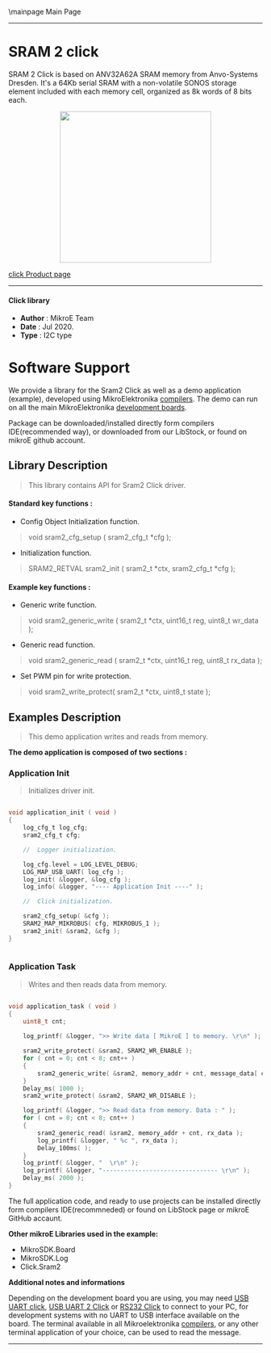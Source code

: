 \mainpage Main Page
 
---
# SRAM 2 click

SRAM 2 Click is based on ANV32A62A SRAM memory from Anvo-Systems Dresden. It's a 64Kb serial SRAM with a non-volatile SONOS storage element included with each memory cell, organized as 8k words of 8 bits each.

<p align="center">
  <img src="https://download.mikroe.com/images/click_for_ide/sram2_click.png" height=300px>
</p>


[click Product page](https://www.mikroe.com/sram-2-click)

---


#### Click library 

- **Author**        : MikroE Team
- **Date**          : Jul 2020.
- **Type**          : I2C type


# Software Support

We provide a library for the Sram2 Click 
as well as a demo application (example), developed using MikroElektronika 
[compilers](https://shop.mikroe.com/compilers). 
The demo can run on all the main MikroElektronika [development boards](https://shop.mikroe.com/development-boards).

Package can be downloaded/installed directly form compilers IDE(recommended way), or downloaded from our LibStock, or found on mikroE github account. 

## Library Description

> This library contains API for Sram2 Click driver.

#### Standard key functions :

- Config Object Initialization function.
> void sram2_cfg_setup ( sram2_cfg_t *cfg ); 
 
- Initialization function.
> SRAM2_RETVAL sram2_init ( sram2_t *ctx, sram2_cfg_t *cfg );

#### Example key functions :

- Generic write function.
> void sram2_generic_write ( sram2_t *ctx, uint16_t reg, uint8_t wr_data );
 
- Generic read function.
> void sram2_generic_read ( sram2_t *ctx, uint16_t reg, uint8_t rx_data );

- Set PWM pin for write protection.
> void sram2_write_protect( sram2_t *ctx, uint8_t state );

## Examples Description

> This demo application writes and reads from memory. 

**The demo application is composed of two sections :**

### Application Init 

> Initializes driver init.

```c

void application_init ( void )
{
    log_cfg_t log_cfg;
    sram2_cfg_t cfg;

    //  Logger initialization.

    log_cfg.level = LOG_LEVEL_DEBUG;
    LOG_MAP_USB_UART( log_cfg );
    log_init( &logger, &log_cfg );
    log_info( &logger, "---- Application Init ----" );

    //  Click initialization.

    sram2_cfg_setup( &cfg );
    SRAM2_MAP_MIKROBUS( cfg, MIKROBUS_1 );
    sram2_init( &sram2, &cfg );
}
  
```

### Application Task

> Writes and then reads data from memory.

```c

void application_task ( void )
{
    uint8_t cnt;
     
    log_printf( &logger, ">> Write data [ MikroE ] to memory. \r\n" );

    sram2_write_protect( &sram2, SRAM2_WR_ENABLE );
    for ( cnt = 0; cnt < 8; cnt++ )
    {
        sram2_generic_write( &sram2, memory_addr + cnt, message_data[ cnt ] );
    }
    Delay_ms( 1000 );
    sram2_write_protect( &sram2, SRAM2_WR_DISABLE );

    log_printf( &logger, ">> Read data from memory. Data : " );
    for ( cnt = 0; cnt < 8; cnt++ )
    {
        sram2_generic_read( &sram2, memory_addr + cnt, rx_data );
        log_printf( &logger, " %c ", rx_data );
        Delay_100ms( );
    }
    log_printf( &logger, "  \r\n" );
    log_printf( &logger, "-------------------------------- \r\n" );
    Delay_ms( 2000 );
}

```


The full application code, and ready to use projects can be  installed directly form compilers IDE(recommneded) or found on LibStock page or mikroE GitHub accaunt.

**Other mikroE Libraries used in the example:** 

- MikroSDK.Board
- MikroSDK.Log
- Click.Sram2

**Additional notes and informations**

Depending on the development board you are using, you may need 
[USB UART click](https://shop.mikroe.com/usb-uart-click), 
[USB UART 2 Click](https://shop.mikroe.com/usb-uart-2-click) or 
[RS232 Click](https://shop.mikroe.com/rs232-click) to connect to your PC, for 
development systems with no UART to USB interface available on the board. The 
terminal available in all Mikroelektronika 
[compilers](https://shop.mikroe.com/compilers), or any other terminal application 
of your choice, can be used to read the message.



---
